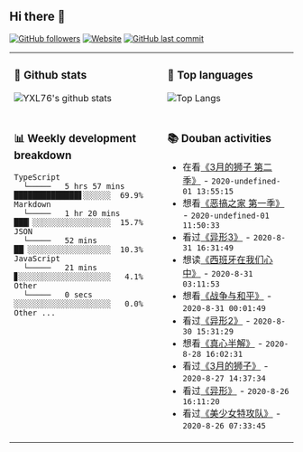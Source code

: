 ## Hi there 👋

[![GitHub followers](https://img.shields.io/github/followers/YXL76?style=for-the-badge&color=blue)](https://github.com/YXL76?tab=followers)
[![Website](https://img.shields.io/website?style=for-the-badge&up_message=Blog&url=https%3A%2F%2Fyxl76.net%2F&color=brightgreen)](https://yxl76.net)
[![GitHub last commit](https://img.shields.io/github/last-commit/YXL76/YXL76?label=update&style=for-the-badge&color=orange)](https://github.com/YXL76/YXL76)

<table>
<tr>
<td valign="top" width="54%">

### 🔭 Github stats

![YXL76's github stats](https://github-readme-stats.yxl76.vercel.app/api?username=YXL76&count_private=true&show_icons=true&theme=tokyonight)

</td>

<td valign="top" width="46%">

### 🌱 Top languages

![Top Langs](https://github-readme-stats.yxl76.vercel.app/api/top-langs/?username=YXL76&layout=compact&theme=tokyonight)

</td>
</tr>
<tr>
<td valign="top" width="54%">

### 📊 Weekly development breakdown

```text
TypeScript
  └─────   5 hrs 57 mins  ██████████████▋░░░░░░  69.9%
Markdown
  └─────   1 hr 20 mins   ███▎░░░░░░░░░░░░░░░░░  15.7%
JSON
  └─────   52 mins        ██▏░░░░░░░░░░░░░░░░░░  10.3%
JavaScript
  └─────   21 mins        ▊░░░░░░░░░░░░░░░░░░░░   4.1%
Other
  └─────   0 secs         ░░░░░░░░░░░░░░░░░░░░░   0.0%
Other ...
```

</td>
<td valign="top" width="46%">

### 📚 Douban activities

- 在看[《3月的狮子 第二季》](http://movie.douban.com/subject/26999593/) - `2020-undefined-01 13:55:15`
- 想看[《恶搞之家 第一季》](http://movie.douban.com/subject/1418240/) - `2020-undefined-01 11:50:33`
- 看过[《异形3》](http://movie.douban.com/subject/1297929/) - `2020-8-31 16:31:49`
- 想读[《西班牙在我们心中》](https://book.douban.com/subject/34441064/) - `2020-8-31 03:11:53`
- 想看[《战争与和平》](http://movie.douban.com/subject/1307067/) - `2020-8-31 00:01:49`
- 看过[《异形2》](http://movie.douban.com/subject/1293792/) - `2020-8-30 15:31:29`
- 想看[《真心半解》](http://movie.douban.com/subject/33420285/) - `2020-8-28 16:02:31`
- 看过[《3月的狮子》](http://movie.douban.com/subject/26615510/) - `2020-8-27 14:37:34`
- 看过[《异形》](http://movie.douban.com/subject/1300868/) - `2020-8-26 16:11:20`
- 看过[《美少女特攻队》](http://movie.douban.com/subject/3262050/) - `2020-8-26 07:33:45`

</td>
</tr>
</table>

<!--
**YXL76/YXL76** is a ✨ _special_ ✨ repository because its `README.md` (this file) appears on your GitHub profile.

Here are some ideas to get you started:

- 🔭 I’m currently working on ...
- 🌱 I’m currently learning ...
- 👯 I’m looking to collaborate on ...
- 🤔 I’m looking for help with ...
- 💬 Ask me about ...
- 📫 How to reach me: ...
- 😄 Pronouns: ...
- ⚡ Fun fact: ...
-->

